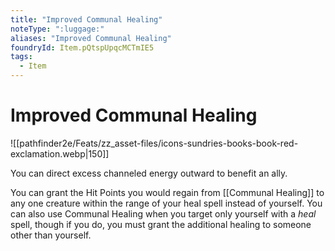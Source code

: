 ```yaml
---
title: "Improved Communal Healing"
noteType: ":luggage:"
aliases: "Improved Communal Healing"
foundryId: Item.pQtspUpqcMCTmIE5
tags:
  - Item
---
```


# Improved Communal Healing
![[pathfinder2e/Feats/zz_asset-files/icons-sundries-books-book-red-exclamation.webp|150]]

You can direct excess channeled energy outward to benefit an ally.

You can grant the Hit Points you would regain from [[Communal Healing]] to any one creature within the range of your heal spell instead of yourself. You can also use Communal Healing when you target only yourself with a _heal_ spell, though if you do, you must grant the additional healing to someone other than yourself.
